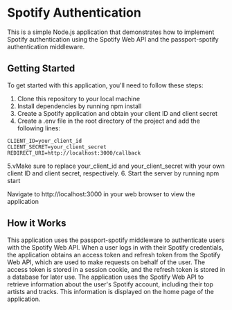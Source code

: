 # Spotify Authentication

This is a simple Node.js application that demonstrates how to implement Spotify authentication using the Spotify Web API and the passport-spotify authentication middleware.

## Getting Started
To get started with this application, you'll need to follow these steps:

1. Clone this repository to your local machine
2. Install dependencies by running npm install
3. Create a Spotify application and obtain your client ID and client secret
4. Create a .env file in the root directory of the project and add the following lines:

```
CLIENT_ID=your_client_id
CLIENT_SECRET=your_client_secret
REDIRECT_URI=http://localhost:3000/callback
```

5.vMake sure to replace your_client_id and your_client_secret with your own client ID and client secret, respectively.
6. Start the server by running npm start

Navigate to http://localhost:3000 in your web browser to view the application

## How it Works
This application uses the passport-spotify middleware to authenticate users with the Spotify Web API. When a user logs in with their Spotify credentials, the application obtains an access token and refresh token from the Spotify Web API, which are used to make requests on behalf of the user. The access token is stored in a session cookie, and the refresh token is stored in a database for later use.
The application uses the Spotify Web API to retrieve information about the user's Spotify account, including their top artists and tracks. This information is displayed on the home page of the application.
